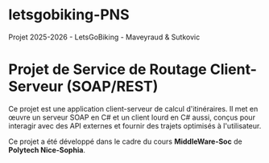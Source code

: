 # letsgobiking-PNS
Projet 2025-2026 - LetsGoBiking - Maveyraud &amp; Sutkovic
# Projet de Service de Routage Client-Serveur (SOAP/REST)

Ce projet est une application client-serveur de calcul d'itinéraires. Il met en œuvre un serveur SOAP en C# et un client lourd en C# aussi, conçus pour interagir avec des API externes et fournir des trajets optimisés à l'utilisateur.

Ce projet a été développé dans le cadre du cours **MiddleWare-Soc** de **Polytech Nice-Sophia**.
